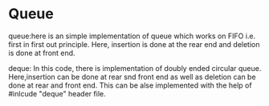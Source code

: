 # Queue
queue:here is an simple implementation of queue which works on FIFO i.e. first in first out principle.
Here, insertion is done at the rear end and deletion is done at front end.
 
deque:
In this code, there is implementation of doubly ended circular queue.
Here,insertion can be done at rear snd front end as well as deletion can be done at rear and front end.
This can be alse implemented with the help of #inlcude "deque" header file.
